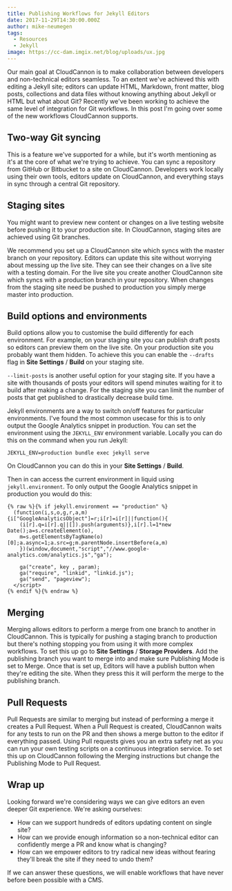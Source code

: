 ```yaml
---
title: Publishing Workflows for Jekyll Editors
date: 2017-11-29T14:30:00.000Z
author: mike-neumegen
tags:
  - Resources
  - Jekyll
image: https://cc-dam.imgix.net/blog/uploads/ux.jpg
---
```

Our main goal at CloudCannon is to make collaboration between developers and non-technical editors seamless. To an extent we've achieved this with editing a Jekyll site; editors can update HTML, Markdown, front matter, blog posts, collections and data files without knowing anything about Jekyll or HTML but what about Git? Recently we've been working to achieve the same level of integration for Git workflows. In this post I'm going over some of the new workflows CloudCannon supports.

## Two-way Git syncing

This is a feature we've supported for a while, but it's worth mentioning as it's at the core of what we're trying to achieve. You can sync a repository from GitHub or Bitbucket to a site on CloudCannon. Developers work locally using their own tools, editors update on CloudCannon, and everything stays in sync through a central Git repository.

## Staging sites

You might want to preview new content or changes on a live testing website before pushing it to your production site. In CloudCannon, staging sites are achieved using Git branches.

We recommend you set up a CloudCannon site which syncs with the master branch on your repository. Editors can update this site without worrying about messing up the live site. They can see their changes on a live site with a testing domain. For the live site you create another CloudCannon site which syncs with a production branch in your repository. When changes from the staging site need be pushed to production you simply merge master into production.

## Build options and environments

Build options allow you to customise the build differently for each environment. For example, on your staging site you can publish draft posts so editors can preview them on the live site. On your production site you probably want them hidden. To achieve this you can enable the `--drafts` flag in **Site Settings** / **Build** on your staging site.

`--limit-posts` is another useful option for your staging site. If you have a site with thousands of posts your editors will spend minutes waiting for it to build after making a change. For the staging site you can limit the number of posts that get published to drastically decrease build time.

Jekyll environments are a way to switch on/off features for particular environments. I've found the most common usecase for this is to only output the Google Analytics snippet in production. You can set the environment using the `JEKYLL_ENV` environment variable. Locally you can do this on the command when you run Jekyll:

```
JEKYLL_ENV=production bundle exec jekyll serve
```

On CloudCannon you can do this in your **Site Settings** / **Build**.

Then in can access the current environment in liquid using `jekyll.environment`. To only output the Google Analytics snippet in production you would do this:

```
{% raw %}{% if jekyll.environment == "production" %}
  (function(i,s,o,g,r,a,m){i["GoogleAnalyticsObject"]=r;i[r]=i[r]||function(){
    (i[r].q=i[r].q||[]).push(arguments)},i[r].l=1*new Date();a=s.createElement(o),
    m=s.getElementsByTagName(o)[0];a.async=1;a.src=g;m.parentNode.insertBefore(a,m)
    })(window,document,"script","//www.google-analytics.com/analytics.js","ga");

    ga("create", key , param);
    ga("require", "linkid", "linkid.js");
    ga("send", "pageview");
  </script>
{% endif %}{% endraw %}
```

## Merging

Merging allows editors to perform a merge from one branch to another in CloudCannon. This is typically for pushing a staging branch to production but there's nothing stopping you from using it with more complex workflows. To set this up go to **Site Settings** / **Storage Providers**. Add the publishing branch you want to merge into and make sure Publishing Mode is set to Merge. Once that is set up, Editors will have a publish button when they're editing the site. When they press this it will perform the merge to the publishing branch.

## Pull Requests

Pull Requests are similar to merging but instead of performing a merge it creates a Pull Request. When a Pull Request is created, CloudCannon waits for any tests to run on the PR and then shows a merge button to the editor if everything passed. Using Pull requests gives you an extra safety net as you can run your own testing scripts on a continuous integration service. To set this up on CloudCannon following the Merging instructions but change the Publishing Mode to Pull Request.

## Wrap up

Looking forward we're considering ways we can give editors an even deeper Git experience. We're asking ourselves:

* How can we support hundreds of editors updating content on single site?
* How can we provide enough information so a non-technical editor can confidently merge a PR and know what is changing?
* How can we empower editors to try radical new ideas without fearing they'll break the site if they need to undo them?

If we can answer these questions, we will enable workflows that have never before been possible with a CMS.